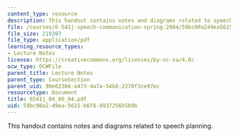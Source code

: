 ```yaml
---
content_type: resource
description: This handout contains notes and diagrams related to speech planning.
file: /courses/6-541j-speech-communication-spring-2004/59bc00a249ea5615b6f88937256b5b9b_6541j_04_06_04.pdf
file_size: 219397
file_type: application/pdf
learning_resource_types:
- Lecture Notes
license: https://creativecommons.org/licenses/by-nc-sa/4.0/
ocw_type: OCWFile
parent_title: Lecture Notes
parent_type: CourseSection
parent_uid: 90e62304-a473-4a7a-54b8-2270f3ce97ec
resourcetype: Document
title: 6541j_04_06_04.pdf
uid: 59bc00a2-49ea-5615-b6f8-8937256b5b9b
---
```

This handout contains notes and diagrams related to speech planning.